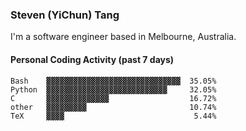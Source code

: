 ### Steven (YiChun) Tang

I'm a software engineer based in Melbourne, Australia.

#### Personal Coding Activity (past 7 days)
```
Bash    ▓▓▓▓▓▓▓▓▓▓▓▓▓▓▓▓▓▓▓▓▓▓▓▓▓▓▓▓▓▓  35.05%
Python  ▓▓▓▓▓▓▓▓▓▓▓▓▓▓▓▓▓▓▓▓▓▓▓▓▓▓▓     32.05%
C       ▓▓▓▓▓▓▓▓▓▓▓▓▓▓                  16.72%
other   ▓▓▓▓▓▓▓▓▓                       10.74%
TeX     ▓▓▓▓                             5.44%
```
